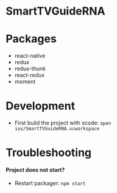 SmartTVGuideRNA
===============

# Packages
- react-native
- redux
- redux-thunk
- react-redux
- moment

# Development
- First build the project with xcode: ```open ios/SmartTVGuideRNA.xcworkspace```

# Troubleshooting
#### Project does not start?
- Restart packager: ```npm start```